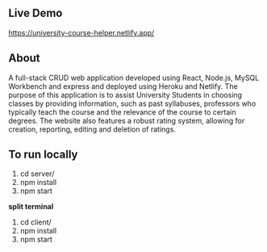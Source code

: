 ## Live Demo
https://university-course-helper.netlify.app/

## About
A full-stack CRUD web application developed using React, Node.js, MySQL Workbench and express and deployed using Heroku and Netlify. The purpose of this application is to assist University Students in choosing classes by providing information, such as past syllabuses, professors who typically teach the course and the relevance of the course to certain degrees. The website also features a robust rating system, allowing for creation, reporting, editing and deletion of ratings.

## To run locally
1. cd server/
2. npm install
3. npm start

**split terminal**
1. cd client/
2. npm install
3. npm start
